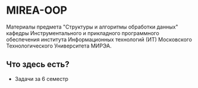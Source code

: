# MIREA-OOP
Материалы предмета "Структуры и алгоритмы обработки данных"
кафедры Инструментального и прикладного программного обеспечения
института Информационных технологий (ИТ)
Московского Технологического Университета МИРЭА.

## Что здесь есть?

* Задачи за 6 семестр

